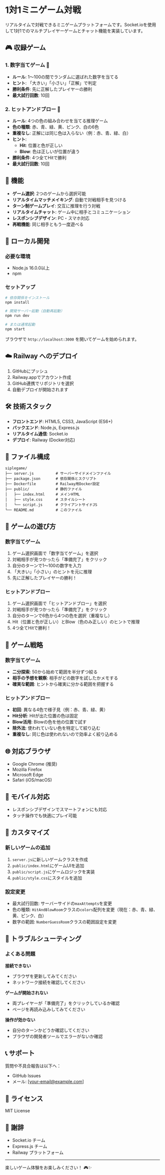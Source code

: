 # 1対1ミニゲーム対戦

リアルタイムで対戦できるミニゲームプラットフォームです。Socket.ioを使用して1対1でのマルチプレイヤーゲームとチャット機能を実装しています。

## 🎮 収録ゲーム

### 1. 数字当てゲーム 🎯
- **ルール**: 1〜100の間でランダムに選ばれた数字を当てる
- **ヒント**: 「大きい」「小さい」「正解」で判定
- **勝利条件**: 先に正解したプレイヤーの勝利
- **最大試行回数**: 10回

### 2. ヒットアンドブロー 🌈
- **ルール**: 4つの色の組み合わせを当てる推理ゲーム
- **色の種類**: 赤、青、緑、黄、ピンク、白の6色
- **重複なし**: 正解には同じ色は入らない（例：赤、青、緑、白）
- **ヒント**: 
  - **Hit**: 位置と色が正しい
  - **Blow**: 色は正しいが位置が違う
- **勝利条件**: 4つ全てHitで勝利
- **最大試行回数**: 10回

## 🌟 機能

- **ゲーム選択**: 2つのゲームから選択可能
- **リアルタイムマッチメイキング**: 自動で対戦相手を見つける
- **ターン制ゲームプレイ**: 交互に推理を行う対戦
- **リアルタイムチャット**: ゲーム中に相手とコミュニケーション
- **レスポンシブデザイン**: PC・スマホ対応
- **再戦機能**: 同じ相手ともう一度遊べる

## 🚀 ローカル開発

### 必要な環境
- Node.js 16.0.0以上
- npm

### セットアップ
```bash
# 依存関係をインストール
npm install

# 開発サーバー起動（自動再起動）
npm run dev

# または通常起動
npm start
```

ブラウザで `http://localhost:3000` を開いてゲームを始められます。

## ☁️ Railway へのデプロイ

1. GitHubにプッシュ
2. Railway.appでアカウント作成
3. GitHub連携でリポジトリを選択
4. 自動デプロイが開始されます

## 🛠️ 技術スタック

- **フロントエンド**: HTML5, CSS3, JavaScript (ES6+)
- **バックエンド**: Node.js, Express.js
- **リアルタイム通信**: Socket.io
- **デプロイ**: Railway (Docker対応)

## 📁 ファイル構成

```
siplegame/
├── server.js          # サーバーサイドメインファイル
├── package.json       # 依存関係とスクリプト
├── Dockerfile         # Railway用Docker設定
├── public/            # 静的ファイル
│   ├── index.html     # メインHTML
│   ├── style.css      # スタイルシート
│   └── script.js      # クライアントサイドJS
└── README.md          # このファイル
```

## 🎯 ゲームの遊び方

### 数字当てゲーム
1. ゲーム選択画面で「数字当てゲーム」を選択
2. 対戦相手が見つかったら「準備完了」をクリック
3. 自分のターンで1〜100の数字を入力
4. 「大きい」「小さい」のヒントを元に推理
5. 先に正解したプレイヤーの勝利！

### ヒットアンドブロー
1. ゲーム選択画面で「ヒットアンドブロー」を選択
2. 対戦相手が見つかったら「準備完了」をクリック
3. 自分のターンで6色から4つの色を選択（重複なし）
4. Hit（位置と色が正しい）とBlow（色のみ正しい）のヒントで推理
5. 4つ全てHitで勝利！

## 🎲 ゲーム戦略

### 数字当てゲーム
- **二分探索**: 50から始めて範囲を半分ずつ絞る
- **相手の予想を観察**: 相手がどの数字を試したかメモする
- **確実な範囲**: ヒントから確実に分かる範囲を把握する

### ヒットアンドブロー
- **初回**: 異なる4色で様子見（例：赤、青、緑、黄）
- **Hit分析**: Hitが出た位置の色は固定
- **Blow活用**: Blowの色を他の位置で試す
- **除外法**: 使われていない色を特定して絞り込む
- **重複なし**: 同じ色は使われないので効率よく絞り込める

## 🌐 対応ブラウザ

- Google Chrome (推奨)
- Mozilla Firefox
- Microsoft Edge
- Safari (iOS/macOS)

## 📱 モバイル対応

- レスポンシブデザインでスマートフォンにも対応
- タッチ操作でも快適にプレイ可能

## 🔧 カスタマイズ

### 新しいゲームの追加
1. `server.js`に新しいゲームクラスを作成
2. `public/index.html`にゲームUIを追加
3. `public/script.js`にゲームロジックを実装
4. `public/style.css`にスタイルを追加

### 設定変更
- 最大試行回数: サーバーサイドの`maxAttempts`を変更
- 色の種類: `HitAndBlowRoom`クラスの`colors`配列を変更（現在：赤、青、緑、黄、ピンク、白）
- 数字の範囲: `NumberGuessRoom`クラスの範囲設定を変更

## 🐛 トラブルシューティング

### よくある問題

**接続できない**
- ブラウザを更新してみてください
- ネットワーク接続を確認してください

**ゲームが開始されない**
- 両プレイヤーが「準備完了」をクリックしているか確認
- ページを再読み込みしてみてください

**操作が効かない**
- 自分のターンかどうか確認してください
- ブラウザの開発者ツールでエラーがないか確認

## 📞 サポート

質問や不具合報告は以下へ：
- GitHub Issues
- メール: [your-email@example.com]

## 📜 ライセンス

MIT License

## 🙏 謝辞

- Socket.io チーム
- Express.js チーム
- Railway プラットフォーム

---

楽しいゲーム体験をお楽しみください！ 🎮✨
